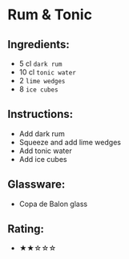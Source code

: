 # Rum & Tonic

## Ingredients:
- 5 cl `dark rum`
- 10 cl `tonic water`
- 2 `lime wedges`
- 8 `ice cubes`

## Instructions:
- Add dark rum
- Squeeze and add lime wedges
- Add tonic water
- Add ice cubes

## Glassware:
- Copa de Balon glass

## Rating:
- ★★☆☆☆